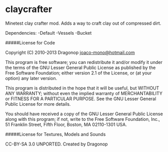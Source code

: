 # claycrafter
Minetest clay crafter mod. Adds a way to craft clay out of compressed dirt.

Dependencies: 
-Default
-Vessels
-Bucket

#####License for Code

Copyright (C) 2010-2013 Dragonop <joaco-mono@hotmail.com>

This program is free software; you can redistribute it and/or modify
it under the terms of the GNU Lesser General Public License as published by
the Free Software Foundation; either version 2.1 of the License, or
(at your option) any later version.

This program is distributed in the hope that it will be useful,
but WITHOUT ANY WARRANTY; without even the implied warranty of
MERCHANTABILITY or FITNESS FOR A PARTICULAR PURPOSE.  See the
GNU Lesser General Public License for more details.

You should have received a copy of the GNU Lesser General Public License along
with this program; if not, write to the Free Software Foundation, Inc.,
51 Franklin Street, Fifth Floor, Boston, MA 02110-1301 USA.

#####License for Textures, Models and Sounds

CC-BY-SA 3.0 UNPORTED. Created by Dragonop

